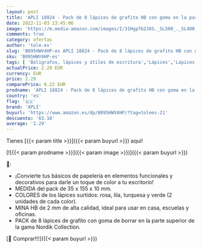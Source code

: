 ```yaml
---
layout: post
title: 'APLI 18824 - Pack de 8 lápices de grafito HB con goma en la parte superior - Colores pastel'
date: 2022-11-03 23:45:06
image: 'https://m.media-amazon.com/images/I/31Hgp7b2J6S._SL500_._SL400_.jpg'
comments: true
category: ofertas
author: 'tole.es'
slug: 'B095HWV4HP-es APLI 18824 - Pack de 8 lápices de grafito HB con goma en...'
sku: 'B095HWV4HP-es'
tags: [ 'Bolígrafos, lápices y útiles de escritura','Lápices','Lápices de madera','Oficina y papelería','apli','lápices','🇪🇸', ]
actualPrice: 2.29 EUR
currency: EUR
price: 2.29
comparePrice: 6.22 EUR
prodname: 'APLI 18824 - Pack de 8 lápices de grafito HB con goma en la parte superior - Colores pastel'
country: 'es'
flag: '🇪🇸'
brand: 'APLI'
buyurl: 'https://www.amazon.es/dp/B095HWV4HP/?tag=tolees-21'
descuento: '63.18'
average: '2.29'
---
```


Tienes [{{< param title >}}]({{< param buyurl >}}) aqui!

[![{{< param prodname >}}]({{< param image >}})]({{< param buyurl >}})

🔎:

- ¡Convierte tus básicos de papelería en elementos funcionales y decorativos para darle un toque de color a tu escritorio!
- MEDIDA del pack de 35 x 155 x 10 mm.
- COLORES de los lápices surtidos: rosa, lila, turquesa y verde (2 unidades de cada color).
- MINA HB de 2 mm de alta calidad, ideal para usar en casa, escuelas y oficinas.
- PACK de 8 lápices de grafito con goma de borrar en la parte superior de la gama Nordik Collection.

[🛒 Comprar!!!]({{< param buyurl >}})
